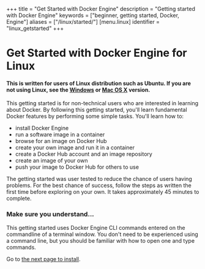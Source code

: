 +++
title = "Get Started with Docker Engine"
description = "Getting started with Docker Engine"
keywords = ["beginner, getting started, Docker, Engine"]
aliases = ["/linux/started/"]
[menu.linux]
identifier = "linux_getstarted"
+++

# Get Started with Docker Engine for Linux

#### **This is written for users of Linux distribution such as Ubuntu. If you are not using Linux, see the [Windows](../windows/index.md) or [Mac OS X](../mac/index.md) version.**

This getting started is for non-technical users who are interested in learning about Docker. By following this getting started, you'll learn fundamental Docker features by performing some simple tasks. You'll learn how to:

* install Docker Engine
* run a software image in a container
* browse for an image on Docker Hub
* create your own image and run it in a container
* create a Docker Hub account and an image repository
* create an image of your own
* push your image to Docker Hub for others to use

The getting started was user tested to reduce the chance of users having problems. For the best chance of success, follow the steps as written the first time before exploring on your own. It takes approximately 45 minutes to complete.


### Make sure you understand...

This getting started uses Docker Engine CLI commands entered on the commandline of a terminal window. You
don't need to be experienced using a command line, but you should be familiar
with how to open one and type commands.

Go to [the next page to install](step_one.md).


&nbsp;
